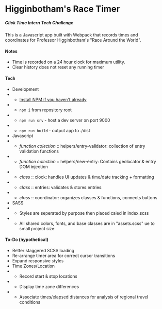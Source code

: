 # Higginbotham's Race Timer
##### Click Time Intern Tech Challenge

This is a Javascript app built with Webpack that records times
and coordinates for Professor Higginbotham's "Race Around the World". 

#### Notes
- Time is recorded on a 24 hour clock for maximum utility.
- Clear history does not reset any running timer

#### Tech
- Development
- - [Install NPM if you haven't already](https://www.npmjs.com/get-npm)
- - `npm i` from repository root
- - `npm run srv` - host a dev server on port 9000
- - `npm run build` - output app to ./dist
- Javascript
- - *function colection* :: helpers/entry-validator: collection of entry validation functions
- - *function colection* :: helpers/new-entry: Contains geolocator & entry DOM injection
- - *class* :: clock: handles UI updates & time/date tracking + formatting
- - *class* :: entries: validates & stores entries
- - *class* :: coordinator: organizes classes & functions, connects buttons
 - SASS
 - - Styles are seperated by purpose then placed caled in index.scss
 - - All shared colors, fonts, and base classes are in "assets.scss" ue to small project size

#### To-Do (hypothetical)
 - Better staggered SCSS loading
 - Re-arrange timer area for correct cursor transitions
 - Expand responsive styles
 - Time Zones/Location
 - - Record start & stop locations
 - - Display time zone differences
 - - Associate times/elapsed distances for analysis of regional travel conditions


